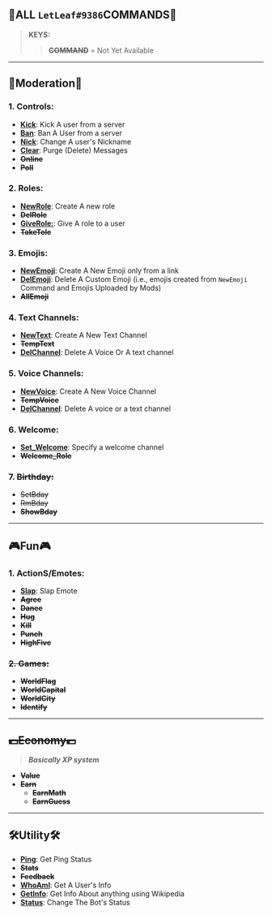 ## 🍂ALL `LetLeaf#9386`COMMANDS🍂

> **KEYS:**
>> **~~COMMAND~~** = Not Yet Available

---

## 👑Moderation👑
### 1. **Controls:**
  - [**Kick**](https://github.com/v1s1t0r999/LetLeaf-BOT/blob/master/DOCS/More%20In/Moderation/Kick.md): Kick A user from a server
  - [**Ban**](https://github.com/v1s1t0r999/LetLeaf-BOT/blob/master/DOCS/More%20In/Moderation/Ban.md): Ban A User from a server
  - [**Nick**](https://github.com/v1s1t0r999/LetLeaf-BOT/blob/master/DOCS/More%20In/Moderation/Nick.md): Change A user's Nickname
  - [**Clear**](https://github.com/v1s1t0r999/LetLeaf-BOT/blob/master/DOCS/More%20In/Moderation/Clear.md): Purge (Delete) Messages
  - **~~Online~~**
  - **~~Poll~~**

### 2. **Roles:**
  - [**NewRole**](https://github.com/v1s1t0r999/LetLeaf-BOT/blob/master/DOCS/More%20In/Roles/NewRole.md): Create A new role
  - **~~DelRole~~**
  - [**GiveRole:**](https://github.com/v1s1t0r999/LetLeaf-BOT/blob/master/DOCS/More%20In/Roles/GiveRole.md): Give A role to a user
  - **~~TakeTole~~**

### 3. **Emojis:**
  - [**NewEmoji**](https://github.com/v1s1t0r999/LetLeaf-BOT/blob/master/DOCS/More%20In/Emojis/NewEmoji.md): Create A New Emoji only from a link
  - [**DelEmoji**](https://github.com/v1s1t0r999/LetLeaf-BOT/blob/master/DOCS/More%20In/Emojis/DelEmoji.md): Delete A Custom Emoji (i.e., emojis created from `NewEmoji` Command and Emojis Uploaded by Mods)
  - **~~AllEmoji~~**

### 4. **Text Channels:**
  - [**NewText**](https://github.com/v1s1t0r999/LetLeaf-BOT/blob/master/DOCS/More%20In/Channels/Text/NewText.md): Create A New Text Channel
  - **~~TempText~~**
  - [**DelChannel**](https://github.com/v1s1t0r999/LetLeaf-BOT/blob/master/DOCS/More%20In/Channels/DelVoice.md): Delete A Voice Or A text channel

### 5. **Voice Channels:**
  - [**NewVoice**](https://github.com/v1s1t0r999/LetLeaf-BOT/blob/master/DOCS/More%20In/Channels/Voice/NewVoice.md): Create A New Voice Channel
  - **~~TempVoice~~**
  - [**DelChannel**](https://github.com/v1s1t0r999/LetLeaf-BOT/blob/master/DOCS/More%20In/Channels/DelVoice.md): Delete A voice or a text channel

### 6. **Welcome:**
  - [**Set_Welcome**](https://github.com/v1s1t0r999/LetLeaf-BOT/blob/master/DOCS/More%20In/Welcome/Set_Welcome.md.md): Specify a welcome channel
  - **~~Welcome_Role~~**

### 7. ~~**Birthday:**~~
  - ~~SetBday~~
  - ~~RmBday~~
  - **~~ShowBday~~**
---
## 🎮Fun🎮
### 1. **ActionS/Emotes:**
  - [**Slap**](https://github.com/v1s1t0r999/LetLeaf-BOT/blob/master/DOCS/More%20In/Fun/Slap.md): Slap Emote
  - **~~Agree~~**
  - **~~Dance~~**
  - **~~Hug~~**
  - **~~Kill~~**
  - **~~Punch~~**
  - **~~HighFive~~**
### ~~2. **Games:**~~
  - **~~WorldFlag~~**
  - **~~WorldCapital~~**
  - **~~WorldCity~~**
  - **~~Identify~~**
---
## **~~💵Economy💵~~**
> ***Basically XP system***
- **~~Value~~**
- **~~Earn~~**
  - **~~EarnMath~~**
  - **~~EarnGuess~~**

---
## 🛠️Utility🛠️
- [**Ping**](https://github.com/v1s1t0r999/LetLeaf-BOT/blob/master/DOCS/More%20In/Utility/Ping.md): Get Ping Status
- **~~Stats~~**
- **~~Feedback~~**
- [**WhoAmI**](https://github.com/v1s1t0r999/LetLeaf-BOT/blob/master/DOCS/More%20In/Utility/WhoAmI.md): Get A User's Info
- [**GetInfo**](https://github.com/v1s1t0r999/LetLeaf-BOT/blob/master/DOCS/More%20In/Utility/GetInfo.md): Get Info About anything using Wikipedia
- [**Status**](https://github.com/v1s1t0r999/LetLeaf-BOT/blob/master/DOCS/More%20In/Utility/Status.md): Change The Bot's Status
